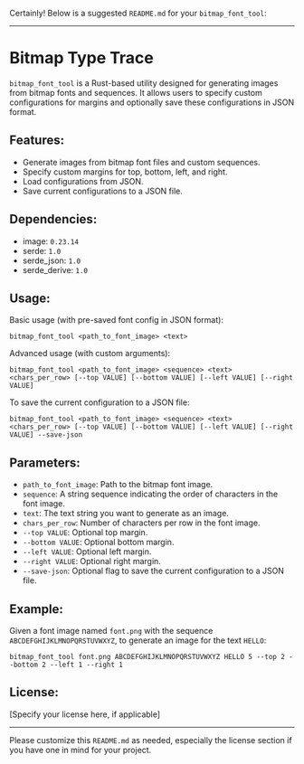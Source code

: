 Certainly! Below is a suggested `README.md` for your `bitmap_font_tool`:

---

# Bitmap Type Trace

`bitmap_font_tool` is a Rust-based utility designed for generating images from bitmap fonts and sequences. It allows users to specify custom configurations for margins and optionally save these configurations in JSON format.

## Features:
- Generate images from bitmap font files and custom sequences.
- Specify custom margins for top, bottom, left, and right.
- Load configurations from JSON.
- Save current configurations to a JSON file.

## Dependencies:
- image: `0.23.14`
- serde: `1.0`
- serde_json: `1.0`
- serde_derive: `1.0`

## Usage:

Basic usage (with pre-saved font config in JSON format):
```
bitmap_font_tool <path_to_font_image> <text>
```

Advanced usage (with custom arguments):
```
bitmap_font_tool <path_to_font_image> <sequence> <text> <chars_per_row> [--top VALUE] [--bottom VALUE] [--left VALUE] [--right VALUE]
```

To save the current configuration to a JSON file:
```
bitmap_font_tool <path_to_font_image> <sequence> <text> <chars_per_row> [--top VALUE] [--bottom VALUE] [--left VALUE] [--right VALUE] --save-json
```

## Parameters:

- `path_to_font_image`: Path to the bitmap font image.
- `sequence`: A string sequence indicating the order of characters in the font image.
- `text`: The text string you want to generate as an image.
- `chars_per_row`: Number of characters per row in the font image.
- `--top VALUE`: Optional top margin.
- `--bottom VALUE`: Optional bottom margin.
- `--left VALUE`: Optional left margin.
- `--right VALUE`: Optional right margin.
- `--save-json`: Optional flag to save the current configuration to a JSON file.

## Example:

Given a font image named `font.png` with the sequence `ABCDEFGHIJKLMNOPQRSTUVWXYZ`, to generate an image for the text `HELLO`:

```
bitmap_font_tool font.png ABCDEFGHIJKLMNOPQRSTUVWXYZ HELLO 5 --top 2 --bottom 2 --left 1 --right 1
```

## License:
[Specify your license here, if applicable]

---

Please customize this `README.md` as needed, especially the license section if you have one in mind for your project.